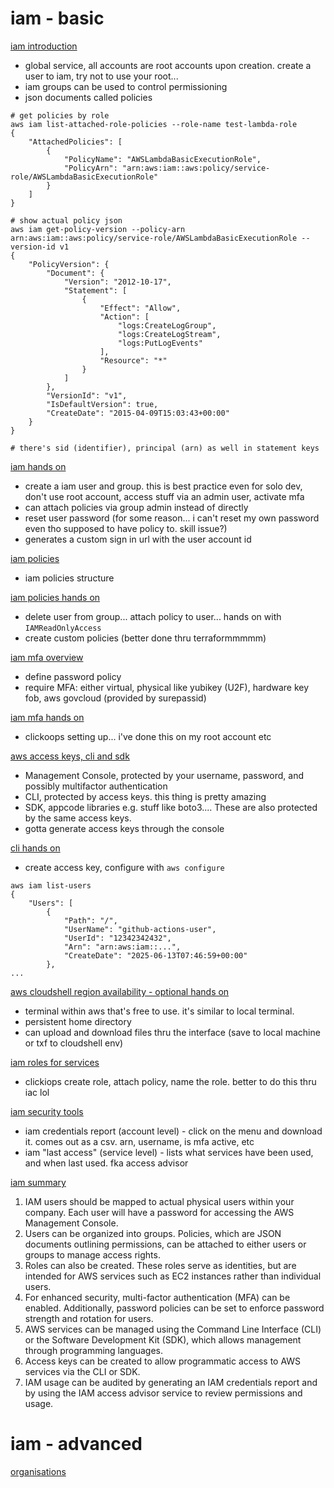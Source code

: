 # iam - basic

[iam introduction](https://www.udemy.com/course/aws-certified-solutions-architect-associate-saa-c03/learn/lecture/26097996#lecture-article)
* global service, all accounts are root accounts upon creation. create a user to iam, try not to use your root...
* iam groups can be used to control permissioning
* json documents called policies 

```
# get policies by role
aws iam list-attached-role-policies --role-name test-lambda-role
{
    "AttachedPolicies": [
        {
            "PolicyName": "AWSLambdaBasicExecutionRole",
            "PolicyArn": "arn:aws:iam::aws:policy/service-role/AWSLambdaBasicExecutionRole"
        }
    ]
}

# show actual policy json
aws iam get-policy-version --policy-arn arn:aws:iam::aws:policy/service-role/AWSLambdaBasicExecutionRole --version-id v1
{
    "PolicyVersion": {
        "Document": {
            "Version": "2012-10-17",
            "Statement": [
                {
                    "Effect": "Allow",
                    "Action": [
                        "logs:CreateLogGroup",
                        "logs:CreateLogStream",
                        "logs:PutLogEvents"
                    ],
                    "Resource": "*"
                }
            ]
        },
        "VersionId": "v1",
        "IsDefaultVersion": true,
        "CreateDate": "2015-04-09T15:03:43+00:00"
    }
}

# there's sid (identifier), principal (arn) as well in statement keys
```

[iam hands on](https://www.udemy.com/course/aws-certified-solutions-architect-associate-saa-c03/learn/lecture/26098012#lecture-article)
* create a iam user and group. this is best practice even for solo dev, don't use root account, access stuff via an admin user, activate mfa
* can attach policies via group admin instead of directly
* reset user password (for some reason... i can't reset my own password even tho supposed to have policy to. skill issue?)
* generates a custom sign in url with the user account id

[iam policies](https://www.udemy.com/course/aws-certified-solutions-architect-associate-saa-c03/learn/lecture/26623458#lecture-article)
* iam policies structure

[iam policies hands on](https://www.udemy.com/course/aws-certified-solutions-architect-associate-saa-c03/learn/lecture/26098018#lecture-article)
* delete user from group... attach policy to user... hands on with `IAMReadOnlyAccess`
* create custom policies (better done thru terraformmmmm)

[iam mfa overview](https://www.udemy.com/course/aws-certified-solutions-architect-associate-saa-c03/learn/lecture/26098020#lecture-article)
* define password policy
* require MFA: either virtual, physical like yubikey (U2F), hardware key fob, aws govcloud (provided by surepassid)

[iam mfa hands on](https://www.udemy.com/course/aws-certified-solutions-architect-associate-saa-c03/learn/lecture/26098028#lecture-article)
* clickoops setting up... i've done this on my root account etc

[aws access keys, cli and sdk](https://www.udemy.com/course/aws-certified-solutions-architect-associate-saa-c03/learn/lecture/26098034#lecture-article)
* Management Console, protected by your username, password, and possibly multifactor authentication
* CLI, protected by access keys. this thing is pretty amazing
* SDK, appcode libraries e.g. stuff like boto3.... These are also protected by the same access keys. 
* gotta generate access keys through the console

[cli hands on](https://www.udemy.com/course/aws-certified-solutions-architect-associate-saa-c03/learn/lecture/26098056#lecture-article)
* create access key, configure with `aws configure`

```
aws iam list-users
{
    "Users": [
        {
            "Path": "/",
            "UserName": "github-actions-user",
            "UserId": "12342342432",
            "Arn": "arn:aws:iam::...",
            "CreateDate": "2025-06-13T07:46:59+00:00"
        },
...
```

[aws cloudshell region availability - optional hands on](https://www.udemy.com/course/aws-certified-solutions-architect-associate-saa-c03/learn/lecture/26098060#overview)
* terminal within aws that's free to use. it's similar to local terminal.
* persistent home directory
* can upload and download files thru the interface (save to local machine or txf to cloudshell env)

[iam roles for services](https://www.udemy.com/course/aws-certified-solutions-architect-associate-saa-c03/learn/lecture/26098068#lecture-article)
* clickiops create role, attach policy, name the role. better to do this thru iac lol

[iam security tools](https://www.udemy.com/course/aws-certified-solutions-architect-associate-saa-c03/learn/lecture/26098074#lecture-article)
* iam credentials report (account level) - click on the menu and download it. comes out as a csv. arn, username, is mfa active, etc
* iam "last access" (service level) - lists what services have been used, and when last used. fka access advisor

[iam summary](https://www.udemy.com/course/aws-certified-solutions-architect-associate-saa-c03/learn/lecture/26098086#lecture-article)
1. IAM users should be mapped to actual physical users within your company. Each user will have a password for accessing the AWS Management Console.
2. Users can be organized into groups. Policies, which are JSON documents outlining permissions, can be attached to either users or groups to manage access rights.
3. Roles can also be created. These roles serve as identities, but are intended for AWS services such as EC2 instances rather than individual users.
4. For enhanced security, multi-factor authentication (MFA) can be enabled. Additionally, password policies can be set to enforce password strength and rotation for users.
5. AWS services can be managed using the Command Line Interface (CLI) or the Software Development Kit (SDK), which allows management through programming languages.
6. Access keys can be created to allow programmatic access to AWS services via the CLI or SDK.
7. IAM usage can be audited by generating an IAM credentials report and by using the IAM access advisor service to review permissions and usage.

# iam - advanced

[organisations](https://www.udemy.com/course/aws-certified-solutions-architect-associate-saa-c03/learn/lecture/18078393#learning-tools)